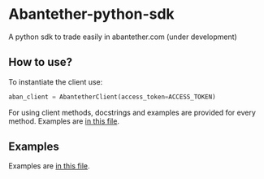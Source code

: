 # Abantether-python-sdk
A python sdk to trade easily in abantether.com (under development)

## How to use?

To instantiate the client use:

```python
aban_client = AbantetherClient(access_token=ACCESS_TOKEN)
```

For using client methods, docstrings and examples are provided for every method. Examples are [in this file](./abantether/examples.py).

## Examples

Examples are [in this file](./abantether/examples.py).
